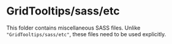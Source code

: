 # GridTooltips/sass/etc

This folder contains miscellaneous SASS files. Unlike `"GridTooltips/sass/etc"`, these files
need to be used explicitly.
